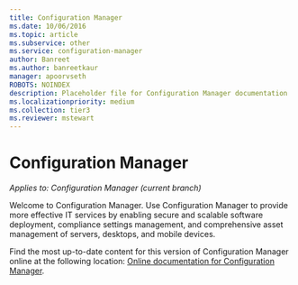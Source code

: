 ```yaml
---
title: Configuration Manager
ms.date: 10/06/2016
ms.topic: article
ms.subservice: other
ms.service: configuration-manager
author: Banreet
ms.author: banreetkaur
manager: apoorvseth
ROBOTS: NOINDEX
description: Placeholder file for Configuration Manager documentation
ms.localizationpriority: medium
ms.collection: tier3
ms.reviewer: mstewart
---
```

# Configuration Manager

*Applies to: Configuration Manager (current branch)*

Welcome to Configuration Manager. Use Configuration Manager to provide more effective IT services by enabling secure and scalable software deployment, compliance settings management, and comprehensive asset management of servers, desktops, and mobile devices.

Find the most up-to-date content for this version of Configuration Manager online at the following location: [Online documentation for Configuration Manager](../../index.yml).